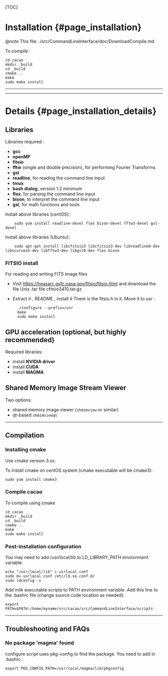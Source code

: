[TOC]


# Installation {#page_installation}

@note This file: ./src/CommandLineInterface/doc/DownloadCompile.md


To compile :

	cd cacao
	mkdir _build
	cd _build
	cmake ..
	make
	sudo make install




---
---

# Details {#page_installation_details}


## Libraries

Libraries required :

- **gcc**
- **openMP**
- **fitsio**
- **fftw** (single and double precision), for performing Fourier Transforms
- **gsl**
- **readline**, for reading the command line input
- **tmux**
- **bash dialog**, version 1.2 minimum
- **flex**, for parsing the command line input
- **bison**, to interpret the command line input
- **gsl**, for math functions and tools

Install above libraries (centOS):

		sudo yum install readline-devel flex bison-devel fftw3-devel gsl-devel

Install above libraries (Ubuntu):

		sudo apt-get install libcfitsio3 libcfitsio3-dev libreadline6-dev libncurses5-dev libfftw3-dev libgsl0-dev flex bison


### FITSIO install

For reading and writing FITS image files

- Visit https://heasarc.gsfc.nasa.gov/fitsio/fitsio.html and download the file Unix .tar file cfitsio3410.tar.gz
- Extract it , README , install it 
There is the fitsio.h in it. Move it to usr :

		./configure --prefix=/usr
		make 
		sudo make install 

## GPU acceleration (optional, but highly recommended)

Required libraries:

- install **NVIDIA driver**
- install **CUDA**
- install **MAGMA**


## Shared Memory Image Stream Viewer

Two options:

- shared memory image viewer (`shmimview` or similar)
- qt-based `shmimviewqt`



---


## Compilation 

### Installing cmake

Use cmake version 3.xx.

To install cmake on centOS system (cmake executable will be cmake3):

	sudo yum install cmake3
	

### Compile cacao

To compile using cmake

	cd cacao
	mkdir _build
	cd _build
	cmake ..
	make
	sudo make install


### Post-installation configuration

You may need to add /usr/local/lib to LD_LIBRARY_PATH environment variable:

	echo "/usr/local/lib" > usrlocal.conf
	sudo mv usrlocal.conf /etc/ld.so.conf.d/
	sudo ldconfig -v


Add milk executable scripts to PATH environment variable. Add this line to the .bashrc file (change source code location as needed):

	export PATH=$PATH:/home/myname/src/cacao/src/CommandLineInterface/scripts

	



---

## Troubleshooting and FAQs


### No package 'magma' found

configure script uses pkg-config to find the package. You need to add in .bashrc :

	export PKG_CONFIG_PATH=/usr/local/magma/lib/pkgconfig


